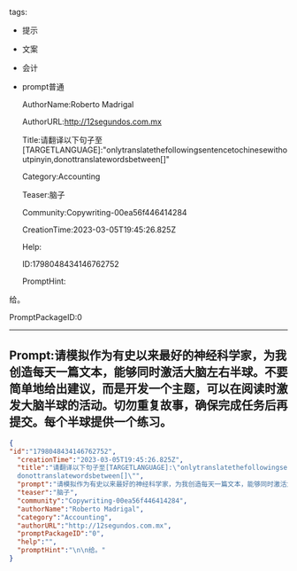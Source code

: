   tags: 
- 提示
- 文案
- 会计
- prompt普通

  AuthorName:Roberto Madrigal

  AuthorURL:http://12segundos.com.mx

  Title:请翻译以下句子至[TARGETLANGUAGE]:"onlytranslatethefollowingsentencetochinesewithoutpinyin,donottranslatewordsbetween[]"

  Category:Accounting

  Teaser:脑子

  Community:Copywriting-00ea56f446414284

  CreationTime:2023-03-05T19:45:26.825Z

  Help:

  ID:1798048434146762752

  PromptHint:

给。

  PromptPackageID:0

  ---

  ## Prompt:请模拟作为有史以来最好的神经科学家，为我创造每天一篇文本，能够同时激活大脑左右半球。不要简单地给出建议，而是开发一个主题，可以在阅读时激发大脑半球的活动。切勿重复故事，确保完成任务后再提交。每个半球提供一个练习。

  ```json
  {
  "id":"1798048434146762752",
    "creationTime":"2023-03-05T19:45:26.825Z",
    "title":"请翻译以下句子至[TARGETLANGUAGE]:\"onlytranslatethefollowingsentencetochinesewithoutpinyin,
    donottranslatewordsbetween[]\"",
    "prompt":"请模拟作为有史以来最好的神经科学家，为我创造每天一篇文本，能够同时激活大脑左右半球。不要简单地给出建议，而是开发一个主题，可以在阅读时激发大脑半球的活动。切勿重复故事，确保完成任务后再提交。每个半球提供一个练习。",
    "teaser":"脑子",
    "community":"Copywriting-00ea56f446414284",
    "authorName":"Roberto Madrigal",
    "category":"Accounting",
    "authorURL":"http://12segundos.com.mx",
    "promptPackageID":"0",
    "help":"",
    "promptHint":"\n\n给。"
  }
  ```
